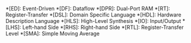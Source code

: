 *[ED]: Event-Driven
*[DF]: Dataflow
*[DPR]: Dual-Port RAM
*[RT]: Register-Transfer
*[DSL]: Domain Specific Language
*[HDL]: Hardware Description Language
*[HLS]: High-Level Synthesis
*[IO]: Input/Output
*[LHS]: Left-hand Side
*[RHS]: Right-hand Side
*[RTL]: Register-Transfer Level
*[SMA]: Simple Moving Average